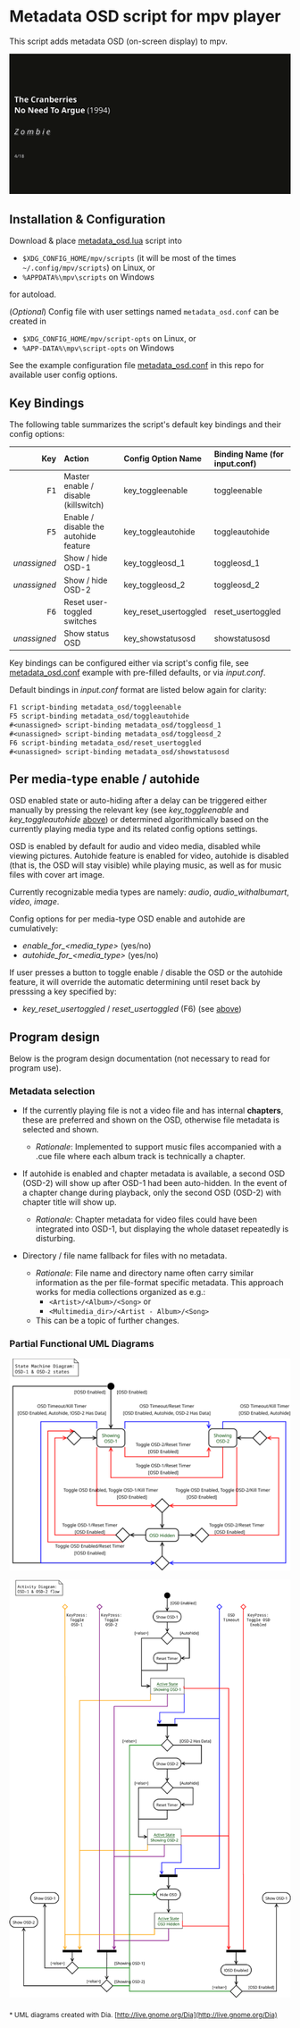 # Metadata OSD script for mpv player
This script adds metadata OSD (on-screen display) to mpv.

![Screenshot](screenshot.png)

## Installation & Configuration
Download & place [metadata_osd.lua](scripts/metadata_osd.lua?raw=true) script into

- `$XDG_CONFIG_HOME/mpv/scripts` (it will be most of the times `~/.config/mpv/scripts`) on Linux, or
- `%APPDATA%\mpv\scripts` on Windows

for autoload.

(_Optional_) Config file with user settings named `metadata_osd.conf` can be created in

- `$XDG_CONFIG_HOME/mpv/script-opts` on Linux, or
- `%APP‐DATA%\mpv\script-opts` on Windows

See the example configuration file [metadata_osd.conf](script-opts/metadata_osd.conf?raw=true) in this repo for available user config options.

## Key Bindings

The following table summarizes the script's default key bindings and their config options:

| Key | Action | Config Option Name | Binding Name (for input.conf) |
| ----: | :--- | :--- | :--- |
| <kbd>F1</kbd> | Master enable / disable (killswitch) | key_toggleenable | toggleenable |
| <kbd>F5</kbd> | Enable / disable the autohide feature | key_toggleautohide | toggleautohide |
| _unassigned_ | Show / hide OSD-1 | key_toggleosd_1 | toggleosd_1 |
| _unassigned_ | Show / hide OSD-2 | key_toggleosd_2 | toggleosd_2 |
| <kbd>F6</kbd> | Reset user-toggled switches | key_reset_usertoggled | reset_usertoggled |
| _unassigned_ | Show status OSD | key_showstatusosd | showstatusosd |

Key bindings can be configured either via script's config file, see [metadata_osd.conf](script-opts/metadata_osd.conf?raw=true) example with pre-filled defaults, or via _input.conf_.

Default bindings in _input.conf_ format are listed below again for clarity:

```
F1 script-binding metadata_osd/toggleenable
F5 script-binding metadata_osd/toggleautohide
#<unassigned> script-binding metadata_osd/toggleosd_1
#<unassigned> script-binding metadata_osd/toggleosd_2
F6 script-binding metadata_osd/reset_usertoggled
#<unassigned> script-binding metadata_osd/showstatusosd
```

## Per media-type enable / autohide
OSD enabled state or auto-hiding after a delay can be triggered either manually by pressing the relevant key (see _key_toggleenable_ and _key_toggleautohide_ [above](#key-bindings)) or determined algorithmically based on the currently playing media type and its related config options settings.

OSD is enabled by default for audio and video media, disabled while viewing pictures. Autohide feature is enabled for video, autohide is disabled (that is, the OSD will stay visible) while playing music, as well as for music files with cover art image.

Currently recognizable media types are namely: _audio_, _audio_withalbumart_, _video_, _image_.

Config options for per media-type OSD enable and autohide are cumulatively:

* _enable_for\_<media_type\>_ (yes/no)
* _autohide_for\_<media_type\>_ (yes/no)

If user presses a button to toggle enable / disable the OSD or the autohide feature, it will override the automatic determining until reset back by presssing a key specified by:

* _key_reset_usertoggled_ / _reset_usertoggled_ (F6) (see [above](#key-bindings))

## Program design
Below is the program design documentation (not necessary to read for program use).

### Metadata selection
- If the currently playing file is not a video file and has internal **chapters**, these are preferred and shown on the OSD, otherwise file metadata is selected and shown.

	- _Rationale_: Implemented to support music files accompanied with a .cue file where each album track is technically a chapter.

- If autohide is enabled and chapter metadata is available, a second OSD (OSD-2) will show up after OSD-1 had been auto-hidden. In the event of a chapter change during playback, only the second OSD (OSD-2) with chapter title will show up.

	- _Rationale_: Chapter metadata for video files could have been integrated into OSD-1, but displaying the whole dataset repeatedly is disturbing.

- Directory / file name fallback for files with no metadata.

	- _Rationale_: File name and directory name often carry similar information as the per file-format specific metadata. This approach works for media collections organized as e.g.:
		- `<Artist>/<Album>/<Song>` or
		- `<Multimedia_dir>/<Artist - Album>/<Song>`
	- This can be a topic of further changes.

### Partial Functional UML Diagrams
![State Machine Diagram](StateMachineDiagram.svg)

![Activity Diagram](ActivityDiagram.svg)

<sub>* UML diagrams created with Dia. [http://live.gnome.org/Dia](http://live.gnome.org/Dia)</sup>
